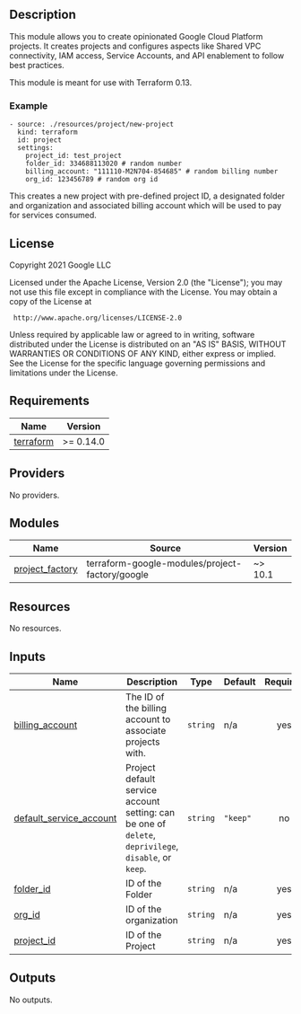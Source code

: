 ## Description
This module allows you to create opinionated Google Cloud Platform projects. It creates projects and configures aspects like Shared VPC connectivity, IAM access, Service Accounts, and API enablement to follow best practices.

This module is meant for use with Terraform 0.13.

### Example
```
- source: ./resources/project/new-project
  kind: terraform
  id: project
  settings:
    project_id: test_project
    folder_id: 334688113020 # random number
    billing_account: "111110-M2N704-854685" # random billing number
    org_id: 123456789 # random org id
```
This creates a new project with pre-defined project ID, a designated folder and organization and associated billing account which will be used to pay for services consumed.

## License
<!-- BEGINNING OF PRE-COMMIT-TERRAFORM DOCS HOOK -->
Copyright 2021 Google LLC

Licensed under the Apache License, Version 2.0 (the "License");
you may not use this file except in compliance with the License.
You may obtain a copy of the License at

     http://www.apache.org/licenses/LICENSE-2.0

Unless required by applicable law or agreed to in writing, software
distributed under the License is distributed on an "AS IS" BASIS,
WITHOUT WARRANTIES OR CONDITIONS OF ANY KIND, either express or implied.
See the License for the specific language governing permissions and
limitations under the License.

## Requirements

| Name | Version |
|------|---------|
| <a name="requirement_terraform"></a> [terraform](#requirement\_terraform) | >= 0.14.0 |

## Providers

No providers.

## Modules

| Name | Source | Version |
|------|--------|---------|
| <a name="module_project_factory"></a> [project\_factory](#module\_project\_factory) | terraform-google-modules/project-factory/google | ~> 10.1 |

## Resources

No resources.

## Inputs

| Name | Description | Type | Default | Required |
|------|-------------|------|---------|:--------:|
| <a name="input_billing_account"></a> [billing\_account](#input\_billing\_account) | The ID of the billing account to associate projects with. | `string` | n/a | yes |
| <a name="input_default_service_account"></a> [default\_service\_account](#input\_default\_service\_account) | Project default service account setting: can be one of `delete`, `deprivilege`, `disable`, or `keep`. | `string` | `"keep"` | no |
| <a name="input_folder_id"></a> [folder\_id](#input\_folder\_id) | ID of the Folder | `string` | n/a | yes |
| <a name="input_org_id"></a> [org\_id](#input\_org\_id) | ID of the organization | `string` | n/a | yes |
| <a name="input_project_id"></a> [project\_id](#input\_project\_id) | ID of the Project | `string` | n/a | yes |

## Outputs

No outputs.
<!-- END OF PRE-COMMIT-TERRAFORM DOCS HOOK -->